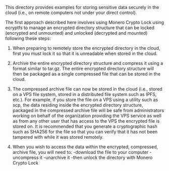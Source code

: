 This directory provides examples for storing sensitive data securely in the cloud
(i.e., on remote computers not under your direct control).

The first approach described here involves using Monero Crypto Lock using ecryptfs to manage an encrypted directory structure that can be locked (encrypted and unmounted) and unlocked (decrypted and mounted) following these steps:

1. When preparing to remotely store the encrypted directory in the cloud, first you must lock it so that it is unreadable when stored in the cloud.

2. Archive the entire encrypted directory structure and compress it using a format similar to tar.gz. The entire encrypted directory structure will then be packaged as a single compressed file that can be stored in the cloud.

3. The compressed archive file can now be stored in the cloud (i.e., stored on a VPS file system, stored in a distributed file system such as IPFS, etc.). For example, if you store the file on a VPS using a utility such as scp, the data residing inside the encrypted directory structure, packaged in the compressed archive file will be safe from administrators working on behalf of the organization providing the VPS service as well as from any other user that has access to the VPS the encrypted file is stored on. It is recommended that you generate a cryptographic hash such as SHA256 for the file so that you can verify that it has not been tampered with while it was stored remotely. 

4. When you wish to access the data within the encrypted, compressed, archive file, you will need to:
-download the file to your computer
-uncompress it
-unarchive it
-then unlock the directory with Monero Crypto Lock
